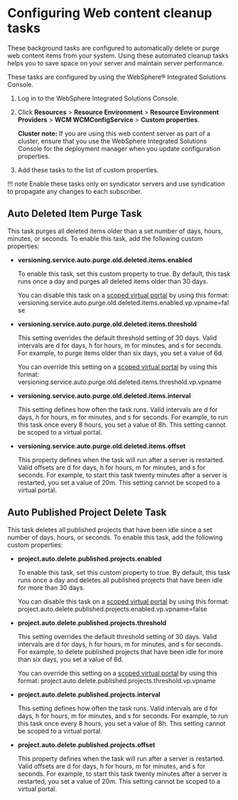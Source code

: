 # Configuring Web content cleanup tasks

These background tasks are configured to automatically delete or purge web content items from your system. Using these automated cleanup tasks helps you to save space on your server and maintain server performance.

These tasks are configured by using the WebSphere® Integrated Solutions Console.

1.  Log in to the WebSphere Integrated Solutions Console.
2.  Click **Resources** \> **Resource Environment** \> **Resource Environment Providers** \> **WCM WCMConfigService** \> **Custom properties**.

    **Cluster note:** If you are using this web content server as part of a cluster, ensure that you use the WebSphere Integrated Solutions Console for the deployment manager when you update configuration properties.

3.  Add these tasks to the list of custom properties.

!!! note
    Enable these tasks only on syndicator servers and use syndication to propagate any changes to each subscriber.

## Auto Deleted Item Purge Task

This task purges all deleted items older than a set number of days, hours, minutes, or seconds. To enable this task, add the following custom properties:

-   **versioning.service.auto.purge.old.deleted.items.enabled**

    To enable this task, set this custom property to true. By default, this task runs once a day and purges all deleted items older than 30 days.

    You can disable this task on a [scoped virtual portal](../../../build_sites/virtual_portal/vp_reference/vp_limitations/advpref_limits_scope.md) by using this format: versioning.service.auto.purge.old.deleted.items.enabled.vp.vpname=false

-   **versioning.service.auto.purge.old.deleted.items.threshold**

    This setting overrides the default threshold setting of 30 days. Valid intervals are d for days, h for hours, m for minutes, and s for seconds. For example, to purge items older than six days, you set a value of 6d.

    You can override this setting on a [scoped virtual portal](../../../build_sites/virtual_portal/vp_reference/vp_limitations/advpref_limits_scope.md) by using this format: versioning.service.auto.purge.old.deleted.items.threshold.vp.vpname

-   **versioning.service.auto.purge.old.deleted.items.interval**

    This setting defines how often the task runs. Valid intervals are d for days, h for hours, m for minutes, and s for seconds. For example, to run this task once every 8 hours, you set a value of 8h. This setting cannot be scoped to a virtual portal.

-   **versioning.service.auto.purge.old.deleted.items.offset**

    This property defines when the task will run after a server is restarted. Valid offsets are d for days, h for hours, m for minutes, and s for seconds. For example, to start this task twenty minutes after a server is restarted, you set a value of 20m. This setting cannot be scoped to a virtual portal.


## Auto Published Project Delete Task

This task deletes all published projects that have been idle since a set number of days, hours, or seconds. To enable this task, add the following custom properties:

-   **project.auto.delete.published.projects.enabled**

    To enable this task, set this custom property to true. By default, this task runs once a day and deletes all published projects that have been idle for more than 30 days.

    You can disable this task on a [scoped virtual portal](../../../build_sites/virtual_portal/vp_reference/vp_limitations/advpref_limits_scope.md) by using this format: project.auto.delete.published.projects.enabled.vp.vpname=false

-   **project.auto.delete.published.projects.threshold**

    This setting overrides the default threshold setting of 30 days. Valid intervals are d for days, h for hours, m for minutes, and s for seconds. For example, to delete published projects that have been idle for more than six days, you set a value of 6d.

    You can override this setting on a [scoped virtual portal](../../../build_sites/virtual_portal/vp_reference/vp_limitations/advpref_limits_scope.md) by using this format: project.auto.delete.published.projects.threshold.vp.vpname

-   **project.auto.delete.published.projects.interval**

    This setting defines how often the task runs. Valid intervals are d for days, h for hours, m for minutes, and s for seconds. For example, to run this task once every 8 hours, you set a value of 8h. This setting cannot be scoped to a virtual portal.

-   **project.auto.delete.published.projects.offset**

    This property defines when the task will run after a server is restarted. Valid offsets are d for days, h for hours, m for minutes, and s for seconds. For example, to start this task twenty minutes after a server is restarted, you set a value of 20m. This setting cannot be scoped to a virtual portal.



